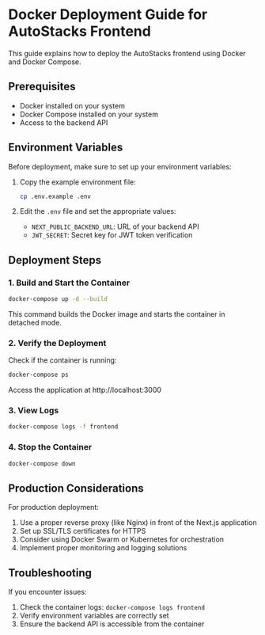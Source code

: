 # Docker Deployment Guide for AutoStacks Frontend

This guide explains how to deploy the AutoStacks frontend using Docker and Docker Compose.

## Prerequisites

- Docker installed on your system
- Docker Compose installed on your system
- Access to the backend API

## Environment Variables

Before deployment, make sure to set up your environment variables:

1. Copy the example environment file:
   ```bash
   cp .env.example .env
   ```

2. Edit the `.env` file and set the appropriate values:
   - `NEXT_PUBLIC_BACKEND_URL`: URL of your backend API
   - `JWT_SECRET`: Secret key for JWT token verification

## Deployment Steps

### 1. Build and Start the Container

```bash
docker-compose up -d --build
```

This command builds the Docker image and starts the container in detached mode.

### 2. Verify the Deployment

Check if the container is running:

```bash
docker-compose ps
```

Access the application at http://localhost:3000

### 3. View Logs

```bash
docker-compose logs -f frontend
```

### 4. Stop the Container

```bash
docker-compose down
```

## Production Considerations

For production deployment:

1. Use a proper reverse proxy (like Nginx) in front of the Next.js application
2. Set up SSL/TLS certificates for HTTPS
3. Consider using Docker Swarm or Kubernetes for orchestration
4. Implement proper monitoring and logging solutions

## Troubleshooting

If you encounter issues:

1. Check the container logs: `docker-compose logs frontend`
2. Verify environment variables are correctly set
3. Ensure the backend API is accessible from the container 